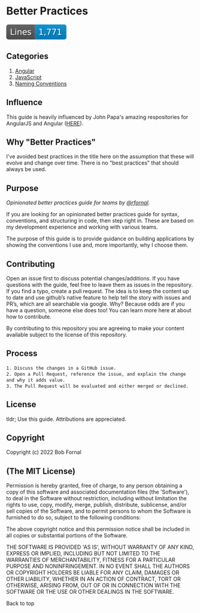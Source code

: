 # Better Practices

![Lines of Code Count](https://github.com/bob-fornal/better-practices/blob/images-branch/count-badge.svg)

## Categories

1. [Angular](/Angular/README.md)
1. [JavaScript](/JavaScript/README.md)
1. [Naming Conventions](/Naming-Conventions/README.md)

## Influence

This guide is heavily influenced by John Papa's amazing respositories for AngularJS and Angular ([HERE](https://github.com/johnpapa/angular-styleguide)).

## Why "Better Practices"

I've avoided best practices in the title here on the assumption that these will evolve and change over time. There is no "best practices" that should always be used.

## Purpose

*Opinionated better practices guide for teams by [@rfornal](https://twitter.com/rfornal)*.

If you are looking for an opinionated better practices guide for syntax, conventions, and structuring in code, then step right in. These are based on my development experience and working with various teams.

The purpose of this guide is to provide guidance on building applications by showing the conventions I use and, more importantly, why I choose them.

## Contributing

Open an issue first to discuss potential changes/additions. If you have questions with the guide, feel free to leave them as issues in the repository. If you find a typo, create a pull request. The idea is to keep the content up to date and use github’s native feature to help tell the story with issues and PR’s, which are all searchable via google. Why? Because odds are if you have a question, someone else does too! You can learn more here at about how to contribute.

By contributing to this repository you are agreeing to make your content available subject to the license of this repository.

## Process

```
1. Discuss the changes in a GitHub issue.
2. Open a Pull Request, reference the issue, and explain the change and why it adds value.
3. The Pull Request will be evaluated and either merged or declined.
```

## License

tldr; Use this guide. Attributions are appreciated.

## Copyright

Copyright (c) 2022 Bob Fornal

## (The MIT License)
Permission is hereby granted, free of charge, to any person obtaining a copy of this software and associated documentation files (the 'Software'), to deal in the Software without restriction, including without limitation the rights to use, copy, modify, merge, publish, distribute, sublicense, and/or sell copies of the Software, and to permit persons to whom the Software is furnished to do so, subject to the following conditions:

The above copyright notice and this permission notice shall be included in all copies or substantial portions of the Software.

THE SOFTWARE IS PROVIDED 'AS IS', WITHOUT WARRANTY OF ANY KIND, EXPRESS OR IMPLIED, INCLUDING BUT NOT LIMITED TO THE WARRANTIES OF MERCHANTABILITY, FITNESS FOR A PARTICULAR PURPOSE AND NONINFRINGEMENT. IN NO EVENT SHALL THE AUTHORS OR COPYRIGHT HOLDERS BE LIABLE FOR ANY CLAIM, DAMAGES OR OTHER LIABILITY, WHETHER IN AN ACTION OF CONTRACT, TORT OR OTHERWISE, ARISING FROM, OUT OF OR IN CONNECTION WITH THE SOFTWARE OR THE USE OR OTHER DEALINGS IN THE SOFTWARE.

Back to top

